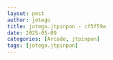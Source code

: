 ```yaml
---
layout: post
author: jotego
title: jotego.jtpinpon - cf5f59a
date: 2025-05-09
categories: [Arcade, jtpinpon]
tags: [jotego.jtpinpon]
---
```


